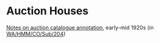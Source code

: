 # Auction Houses

[Notes on auction catalogue annotation](https://wellcomecollection.org/works/h2byq8za/items?canvas=299), early-mid 1920s \(in [WA/HMM/CO/Sub/204](https://wellcomecollection.org/works/h2byq8za)\)

